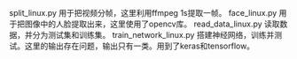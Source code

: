 split_linux.py 用于把视频分帧，这里利用ffmpeg 1s提取一帧。
face_linux.py 用于把图像中的人脸提取出来，这里使用了opencv库。
read_data_linux.py 读取数据，并分为测试集和训练集。
train_network_linux.py 搭建神经网络，训练并测试。这里的输出存在问题，输出只有一类。用到了keras和tensorflow。
